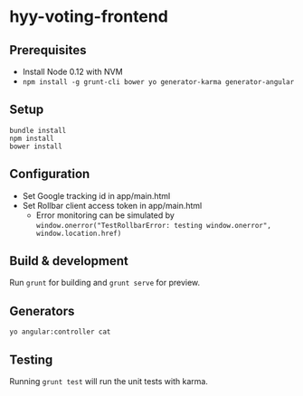 # hyy-voting-frontend

## Prerequisites

- Install Node 0.12 with NVM
- `npm install -g grunt-cli bower yo generator-karma generator-angular`

## Setup

~~~
bundle install
npm install
bower install
~~~

## Configuration

- Set Google tracking id in app/main.html
- Set Rollbar client access token in app/main.html
  - Error monitoring can be simulated by
    `window.onerror("TestRollbarError: testing window.onerror", window.location.href)`

## Build & development

Run `grunt` for building and `grunt serve` for preview.

## Generators

`yo angular:controller cat`

## Testing

Running `grunt test` will run the unit tests with karma.
